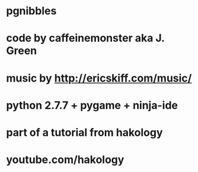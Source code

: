 # pgnibbles 
# code by caffeinemonster aka J. Green
# music by http://ericskiff.com/music/
# python 2.7.7 + pygame + ninja-ide
# part of a tutorial from hakology
# youtube.com/hakology
